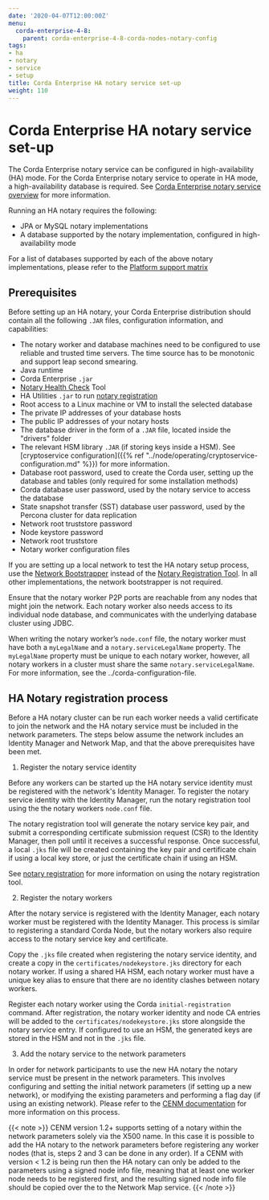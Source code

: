 ```yaml
---
date: '2020-04-07T12:00:00Z'
menu:
  corda-enterprise-4-8:
    parent: corda-enterprise-4-8-corda-nodes-notary-config
tags:
- ha
- notary
- service
- setup
title: Corda Enterprise HA notary service set-up
weight: 110
---
```



# Corda Enterprise HA notary service set-up

The Corda Enterprise notary service can be configured in high-availability (HA) mode. For the Corda Enterprise notary
service to operate in HA mode, a high-availability database is required. See [Corda Enterprise notary service overview](./ha-notary-service-overview.html) for more information.

Running an HA notary requires the following:

* JPA or MySQL notary implementations
* A database supported by the notary implementation, configured in high-availability mode

For a list of databases supported by each of the above notary implementations, please refer to the [Platform support matrix](../platform-support-matrix.md)


## Prerequisites

Before setting up an HA notary, your Corda Enterprise distribution should contain all the following `.JAR` files,
configuration information, and capabilities:

* The notary worker and database machines need to be configured to use reliable and trusted time servers. The time
source has to be monotonic and support leap second smearing.
* Java runtime
* Corda Enterprise `.jar`
* [Notary Health Check](../notary-healthcheck.md) Tool
* HA Utilities `.jar` to run [notary registration](../ha-utilities.md#notary-reg-tool)
* Root access to a Linux machine or VM to install the selected database
* The private IP addresses of your database hosts
* The public IP addresses of your notary hosts
* The database driver in the form of a `.JAR` file, located inside the "drivers" folder
* The relevant HSM library `.JAR` (if storing keys inside a HSM). See [cryptoservice configuration]({{% ref "../node/operating/cryptoservice-configuration.md" %}}) for more information.
* Database root password, used to create the Corda user, setting up the database and tables (only required for some installation methods)
* Corda database user password, used by the notary service to access the database
* State snapshot transfer (SST) database user password, used by the Percona cluster for data replication
* Network root truststore password
* Node keystore password
* Network root truststore
* Notary worker configuration files

If you are setting up a local network to test the HA notary setup process, use the [Network Bootstrapper](../network-bootstrapper.md)
instead of the [Notary Registration Tool](../ha-utilities.md#notary-reg-tool). In all other implementations, the network bootstrapper is not required.

Ensure that the notary worker P2P ports are reachable from any nodes that might join the network. Each notary worker also
needs access to its individual node database, and communicates with the underlying database cluster using JDBC.

When writing the notary worker’s `node.conf` file, the notary worker must have both a `myLegalName` and a `notary.serviceLegalName`
property. The `myLegalName` property must be unique to each notary worker, however, all notary workers in a cluster
must share the same `notary.serviceLegalName`. For more information, see the ../corda-configuration-file.


## HA Notary registration process

Before a HA notary cluster can be run each worker needs a valid certificate to join the network and the HA notary
service must be included in the network parameters. The steps below assume the network includes an Identity Manager and
Network Map, and that the above prerequisites have been met.


1. Register the notary service identity

Before any workers can be started up the HA notary service identity must be registered with the network's Identity Manager.
To register the notary service identity with the Identity Manager, run the notary registration tool using the the notary
workers `node.conf` file.

The notary registration tool will generate the notary service key pair, and submit a corresponding certificate submission
request (CSR) to the Identity Manager, then poll until it receives a successful response. Once successful, a local `.jks`
file will be created containing the key pair and certificate chain if using a local key store, or just the certificate
chain if using an HSM.

See [notary registration](../ha-utilities.md#notary-reg-tool) for more information on using the notary registration tool.


2. Register the notary workers

After the notary service is registered with the Identity Manager, each notary worker must be registered with the Identity
Manager. This process is similar to registering a standard Corda Node, but the notary workers also require access to the
notary service key and certificate.

Copy the `.jks` file created when registering the notary service identity, and create a copy in the `certificates/nodekeystore.jks`
directory for each notary worker. If using a shared HA HSM, each notary worker must have a unique key alias to ensure
that there are no identity clashes between notary workers.

Register each notary worker using the Corda `initial-registration` command. After registration, the notary worker
identity and node CA entries will be added to the `certificates/nodekeystore.jks` store alongside the notary service
entry. If configured to use an HSM, the generated keys are stored in the HSM and not in the `.jks` file.


3. Add the notary service to the network parameters

In order for network participants to use the new HA notary the notary service must be present in the network parameters. This involves
configuring and setting the initial network parameters (if setting up a new network), or modifying the existing parameters and performing a
flag day (if using an existing network). Please refer to the [CENM documentation](../../../cenm/1.2.html) for more information on this
process.

{{< note >}}
CENM version 1.2+ supports setting of a notary within the network parameters solely via the X500 name. In this case it is possible to
add the HA notary to the network parameters before registering any worker nodes (that is, steps 2 and 3 can be done in any order). If a
CENM with version < 1.2 is being run then the HA notary can only be added to the parameters using a signed node info file, meaning that
at least one worker node needs to be registered first, and the resulting signed node info file should be copied over the to the Network
Map service.
{{< /note >}}
